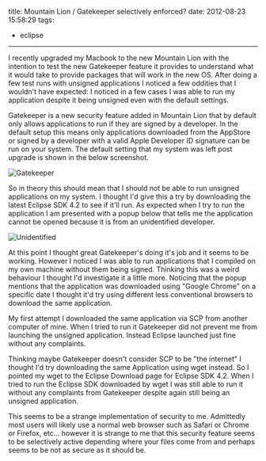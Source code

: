 title: Mountain Lion / Gatekeeper selectively enforced?
date: 2012-08-23 15:58:29
tags:
- eclipse
---
I recently upgraded my Macbook to the new Mountain Lion with the intention to test the new Gatekeeper feature it provides to understand what it would take to provide packages that will work in the new OS. After doing a few test runs with unsigned applications I noticed a few oddities that I wouldn't have expected: I noticed in a few cases I was able to run my application despite it being unsigned even with the default settings.

Gatekeeper is a new security feature added in Mountain Lion that by default only allows applications to run if they are signed by a developer. In the default setup this means only applications downloaded from the AppStore or signed by a developer with a valid Apple Developer ID signature can be run on your system. The default setting that my system was left post upgrade is shown in the below screenshot.

![Gatekeeper](gatekeeper.png)

So in theory this should mean that I should not be able to run unsigned applications on my system. I thought I'd give this a try by downloading the latest Eclipse SDK 4.2 to see if it'll run. As expected when I try to run the application I am presented with a popup below that tells me the application cannot be opened because it is from an unidentified developer.

![Unidentified](unidentified.png)

At this point I thought great Gatekeeper's doing it's job and it seems to be working. However I noticed I was able to run applications that I compiled on my own machine without them being signed. Thinking this was a weird behaviour I thought I'd investigate it a little more. Noticing that the popup mentions that the application was downloaded using "Google Chrome" on a specific date I thought it'd try using different less conventional browsers to download the same application.

My first attempt I downloaded the same application via SCP from another computer of mine. When I tried to run it Gatekeeper did not prevent me from launching the unsigned application. Instead Eclipse launched just fine without any complaints.

Thinking maybe Gatekeeper doesn't consider SCP to be "the internet" I thought I'd try downloading the same Application using wget instead. So I pointed my wget to the Eclipse Download page for Eclipse SDK 4.2. When I tried to run the Eclipse SDK downloaded by wget I was still able to run it without any complaints from Gatekeeper despite again still being an unsigned application.

This seems to be a strange implementation of security to me. Admittedly most users will likely use a normal web browser such as Safari or Chrome or Firefox, etc... however it is strange to me that this security feature seems to be selectively active depending where your files come from and perhaps seems to be not as secure as it should be.
